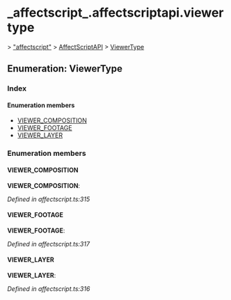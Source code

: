 # \_affectscript\_.affectscriptapi.viewertype

 &gt; ["affectscript"](https://github.com/AffectScript/affectscript-docs/tree/306de14a6253b187416c39813dcd85cd8989dc14/javascript-api/기타%20그%20외%20참조%20API/modules/_affectscript_.md) &gt; [AffectScriptAPI](https://github.com/AffectScript/affectscript-docs/tree/306de14a6253b187416c39813dcd85cd8989dc14/javascript-api/기타%20그%20외%20참조%20API/modules/_affectscript_.affectscriptapi.md) &gt; [ViewerType](https://github.com/AffectScript/affectscript-docs/tree/306de14a6253b187416c39813dcd85cd8989dc14/_affectscript_.affectscriptapi.viewertype.md)

## Enumeration: ViewerType

### Index

#### Enumeration members

* [VIEWER\_COMPOSITION](_affectscript_.affectscriptapi.viewertype.md#viewer_composition)
* [VIEWER\_FOOTAGE](_affectscript_.affectscriptapi.viewertype.md#viewer_footage)
* [VIEWER\_LAYER](_affectscript_.affectscriptapi.viewertype.md#viewer_layer)

### Enumeration members

#### VIEWER\_COMPOSITION <a id="viewer_composition"></a>

**VIEWER\_COMPOSITION**:

_Defined in affectscript.ts:315_

#### VIEWER\_FOOTAGE <a id="viewer_footage"></a>

**VIEWER\_FOOTAGE**:

_Defined in affectscript.ts:317_

#### VIEWER\_LAYER <a id="viewer_layer"></a>

**VIEWER\_LAYER**:

_Defined in affectscript.ts:316_

